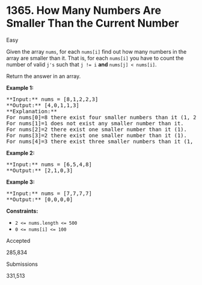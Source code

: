 # 1365. How Many Numbers Are Smaller Than the Current Number

Easy

Given the array `nums`, for each `nums[i]` find out how many numbers in the array are smaller than it. That is, for each `nums[i]` you have to count the number of valid `j's` such that `j != i` **and** `nums[j] < nums[i]`.

Return the answer in an array.

**Example 1:**

<pre>
**Input:** nums = [8,1,2,2,3]
**Output:** [4,0,1,1,3]
**Explanation:** 
For nums[0]=8 there exist four smaller numbers than it (1, 2, 2 and 3). 
For nums[1]=1 does not exist any smaller number than it.
For nums[2]=2 there exist one smaller number than it (1). 
For nums[3]=2 there exist one smaller number than it (1). 
For nums[4]=3 there exist three smaller numbers than it (1, 2 and 2).
</pre>

**Example 2:**

<pre>
**Input:** nums = [6,5,4,8]
**Output:** [2,1,0,3]
</pre>

**Example 3:**

<pre>
**Input:** nums = [7,7,7,7]
**Output:** [0,0,0,0]
</pre>

**Constraints:**

* `2 <= nums.length <= 500`
* `0 <= nums[i] <= 100`

Accepted

285,834

Submissions

331,513
